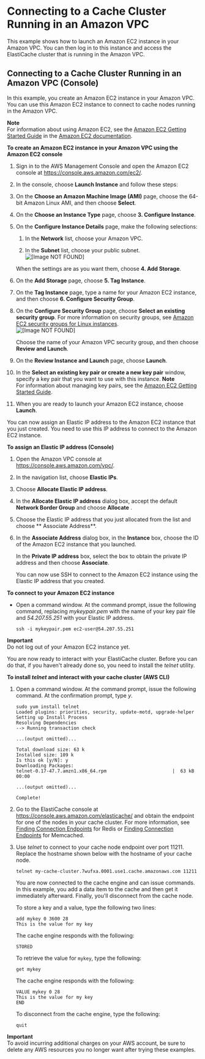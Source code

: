 # Connecting to a Cache Cluster Running in an Amazon VPC<a name="VPCs.Connecting"></a>

This example shows how to launch an Amazon EC2 instance in your Amazon VPC\. You can then log in to this instance and access the ElastiCache cluster that is running in the Amazon VPC\.

## Connecting to a Cache Cluster Running in an Amazon VPC \(Console\)<a name="VPCs.Connecting.CON"></a>

In this example, you create an Amazon EC2 instance in your Amazon VPC\. You can use this Amazon EC2 instance to connect to cache nodes running in the Amazon VPC\.

**Note**  
For information about using Amazon EC2, see the [Amazon EC2 Getting Started Guide](https://docs.aws.amazon.com/AWSEC2/latest/GettingStartedGuide/) in the [Amazon EC2 documentation](https://aws.amazon.com/documentation/ec2/)\.

**To create an Amazon EC2 instance in your Amazon VPC using the Amazon EC2 console**

1. Sign in to the AWS Management Console and open the Amazon EC2 console at [https://console\.aws\.amazon\.com/ec2/](https://console.aws.amazon.com/ec2/)\.

1. In the console, choose **Launch Instance** and follow these steps:

1. On the **Choose an Amazon Machine Image \(AMI\)** page, choose the 64\-bit Amazon Linux AMI, and then choose **Select**\.

1. On the **Choose an Instance Type** page, choose **3\. Configure Instance**\.

1. On the **Configure Instance Details** page, make the following selections:

   1. In the **Network** list, choose your Amazon VPC\.

   1. In the **Subnet** list, choose your public subnet\.  
![\[Image NOT FOUND\]](http://docs.aws.amazon.com/AmazonElastiCache/latest/red-ug/images/vpc-05.png)

   When the settings are as you want them, choose **4\. Add Storage**\.

1. On the **Add Storage** page, choose **5\. Tag Instance**\.

1. On the **Tag Instance** page, type a name for your Amazon EC2 instance, and then choose **6\. Configure Security Group**\.

1. On the **Configure Security Group** page, choose **Select an existing security group**\. For more information on security groups, see [Amazon EC2 security groups for Linux instances](https://docs.aws.amazon.com/AWSEC2/latest/UserGuide/ec2-security-groups.html)\.   
![\[Image NOT FOUND\]](http://docs.aws.amazon.com/AmazonElastiCache/latest/red-ug/images/vpc-06.png)

   Choose the name of your Amazon VPC security group, and then choose **Review and Launch**\.

1. On the **Review Instance and Launch** page, choose **Launch**\.

1. In the **Select an existing key pair or create a new key pair** window, specify a key pair that you want to use with this instance\.
**Note**  
For information about managing key pairs, see the [Amazon EC2 Getting Started Guide](https://docs.aws.amazon.com/AWSEC2/latest/GettingStartedGuide/)\.

1. When you are ready to launch your Amazon EC2 instance, choose **Launch**\.

You can now assign an Elastic IP address to the Amazon EC2 instance that you just created\. You need to use this IP address to connect to the Amazon EC2 instance\.

**To assign an Elastic IP address \(Console\)**

1. Open the Amazon VPC console at [https://console\.aws\.amazon\.com/vpc/](https://console.aws.amazon.com/vpc/)\.

1. In the navigation list, choose **Elastic IPs**\.

1. Choose **Allocate Elastic IP address**\.

1. In the **Allocate Elastic IP address** dialog box, accept the default **Network Border Group** and choose **Allocate** \.

1. Choose the Elastic IP address that you just allocated from the list and choose ** Associate Address**\.

1. In the **Associate Address** dialog box, in the **Instance** box, choose the ID of the Amazon EC2 instance that you launched\.

   In the **Private IP address** box, select the box to obtain the private IP address and then choose **Associate**\.

   You can now use SSH to connect to the Amazon EC2 instance using the Elastic IP address that you created\.

**To connect to your Amazon EC2 instance**
+ Open a command window\. At the command prompt, issue the following command, replacing *mykeypair\.pem* with the name of your key pair file and *54\.207\.55\.251* with your Elastic IP address\.

  ```
  ssh -i mykeypair.pem ec2-user@54.207.55.251 
  ```
**Important**  
Do not log out of your Amazon EC2 instance yet\.

You are now ready to interact with your ElastiCache cluster\. Before you can do that, if you haven't already done so, you need to install the *telnet* utility\.

**To install *telnet* and interact with your cache cluster \(AWS CLI\)**

1. Open a command window\. At the command prompt, issue the following command\. At the confirmation prompt, type *y*\.

   ```
   sudo yum install telnet
   Loaded plugins: priorities, security, update-motd, upgrade-helper
   Setting up Install Process
   Resolving Dependencies
   --> Running transaction check
   
   ...(output omitted)...
   
   Total download size: 63 k
   Installed size: 109 k
   Is this ok [y/N]: y
   Downloading Packages:
   telnet-0.17-47.7.amzn1.x86_64.rpm                        |  63 kB     00:00  
   
   ...(output omitted)...
   
   Complete!
   ```

1. Go to the ElastiCache console at [https://console\.aws\.amazon\.com/elasticache/](https://console.aws.amazon.com/elasticache/) and obtain the endpoint for one of the nodes in your cache cluster\. For more information, see [Finding Connection Endpoints](https://docs.aws.amazon.com/AmazonElastiCache/latest/red-ug/Endpoints.html) for Redis or [Finding Connection Endpoints](https://docs.aws.amazon.com/AmazonElastiCache/latest/mem-ug/Endpoints.html) for Memcached\.

1. Use *telnet* to connect to your cache node endpoint over port 11211\. Replace the hostname shown below with the hostname of your cache node\.

   ```
   telnet my-cache-cluster.7wufxa.0001.use1.cache.amazonaws.com 11211
   ```

   You are now connected to the cache engine and can issue commands\. In this example, you add a data item to the cache and then get it immediately afterward\. Finally, you'll disconnect from the cache node\.

   To store a key and a value, type the following two lines: 

   ```
   add mykey 0 3600 28
   This is the value for my key
   ```

   The cache engine responds with the following:

   ```
   STORED
   ```

   To retrieve the value for `mykey`, type the following:

   ```
   get mykey
   ```

   The cache engine responds with the following:

   ```
   VALUE mykey 0 28
   This is the value for my key
   END
   ```

   To disconnect from the cache engine, type the following:

   ```
   quit
   ```

**Important**  
To avoid incurring additional charges on your AWS account, be sure to delete any AWS resources you no longer want after trying these examples\.